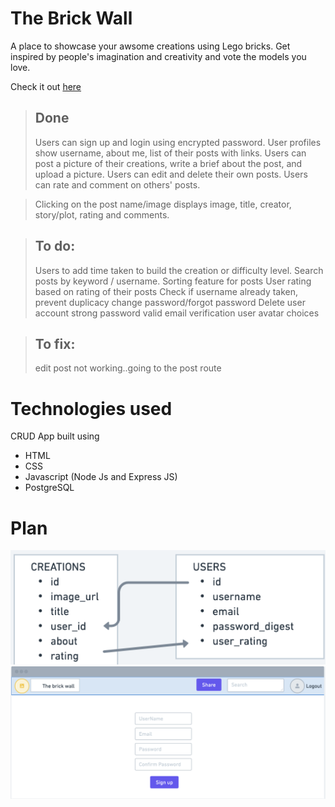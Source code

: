 # The Brick Wall
A place to showcase your awsome creations using Lego bricks. Get inspired by people's imagination and creativity and vote the models you love.

Check it out [here](https://thebrickwall.onrender.com) 

> ## Done
> Users can sign up and login using encrypted password.
> User profiles show username, about me, list of their posts with links.
> Users can post a picture of their creations, write a brief about the post, and upload a picture.
> Users can edit and delete their own posts.
> Users can rate and comment on others' posts.

> Clicking on the post name/image displays image, title, creator, story/plot, rating and comments.

> ## To do:
> Users to add time taken to build the creation or difficulty level.
> Search posts by keyword / username.
> Sorting feature for posts
> User rating based on rating of their posts
> Check if username already taken, prevent duplicacy
> change password/forgot password
> Delete user account
> strong password
> valid email verification 
> user avatar choices

> ## To fix:
> edit post not working..going to the post route

# Technologies used
CRUD App built using
- HTML
- CSS
- Javascript (Node Js and Express JS)
- PostgreSQL

# Plan
![Tables](./images/Tables.png)
![Tables](./images/signup.png)